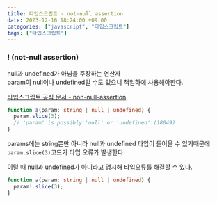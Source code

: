 ```yaml
---
title: 타입스크립트 - not-null assertion
date: 2023-12-16 18:24:00 +09:00
categories: ["javascript", "타입스크립트"]
tags: ["타입스크립트"]
---
```


### ! (not-null assertion)

null과 undefined가 아님을 주장하는 연산자  
param이 null이나 undefined일 수도 있으니 책임하에 사용해야한다.

[타입스크립트 공식 문서 - non-null-assertion](https://www.typescriptlang.org/docs/handbook/2/everyday-types.html#non-null-assertion-operator-postfix-)

```ts
function a(param: string | null | undefined) {
  param.slice(3);
  // 'param' is possibly 'null' or 'undefined'.(18049)
}
```

params에는 string뿐만 아니라 null과 undefined 타입이 들어올 수 있기때문에 `param.slice(3)`코드가 타입 오류가 발생한다.

이럴 때 null과 undefined가 아니라고 명시해 타입오류를 해결할 수 있다.

```ts
function a(param: string | null | undefined) {
  param!.slice(3);
}
```
